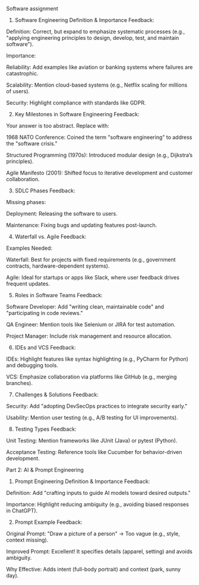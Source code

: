 Software assignment 

1. Software Engineering Definition & Importance
Feedback:

Definition: Correct, but expand to emphasize systematic processes (e.g., "applying engineering principles to design, develop, test, and maintain software").

Importance:

Reliability: Add examples like aviation or banking systems where failures are catastrophic.

Scalability: Mention cloud-based systems (e.g., Netflix scaling for millions of users).

Security: Highlight compliance with standards like GDPR.

2. Key Milestones in Software Engineering
Feedback:

Your answer is too abstract. Replace with:

1968 NATO Conference: Coined the term "software engineering" to address the "software crisis."

Structured Programming (1970s): Introduced modular design (e.g., Dijkstra’s principles).

Agile Manifesto (2001): Shifted focus to iterative development and customer collaboration.

3. SDLC Phases
Feedback:

Missing phases:

Deployment: Releasing the software to users.

Maintenance: Fixing bugs and updating features post-launch.

4. Waterfall vs. Agile
Feedback:

Examples Needed:

Waterfall: Best for projects with fixed requirements (e.g., government contracts, hardware-dependent systems).

Agile: Ideal for startups or apps like Slack, where user feedback drives frequent updates.

5. Roles in Software Teams
Feedback:

Software Developer: Add "writing clean, maintainable code" and "participating in code reviews."

QA Engineer: Mention tools like Selenium or JIRA for test automation.

Project Manager: Include risk management and resource allocation.

6. IDEs and VCS
Feedback:

IDEs: Highlight features like syntax highlighting (e.g., PyCharm for Python) and debugging tools.

VCS: Emphasize collaboration via platforms like GitHub (e.g., merging branches).

7. Challenges & Solutions
Feedback:

Security: Add "adopting DevSecOps practices to integrate security early."

Usability: Mention user testing (e.g., A/B testing for UI improvements).

8. Testing Types
Feedback:

Unit Testing: Mention frameworks like JUnit (Java) or pytest (Python).

Acceptance Testing: Reference tools like Cucumber for behavior-driven development.

Part 2: AI & Prompt Engineering
1. Prompt Engineering Definition & Importance
Feedback:

Definition: Add "crafting inputs to guide AI models toward desired outputs."

Importance: Highlight reducing ambiguity (e.g., avoiding biased responses in ChatGPT).

2. Prompt Example
Feedback:

Original Prompt: "Draw a picture of a person" → Too vague (e.g., style, context missing).

Improved Prompt: Excellent! It specifies details (apparel, setting) and avoids ambiguity.

Why Effective: Adds intent (full-body portrait) and context (park, sunny day).
